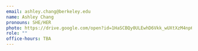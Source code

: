 ```yaml
---
email: ashley.chang@berkeley.edu
name: Ashley Chang
pronouns: SHE/HER
photo: https://drive.google.com/open?id=1HaSCBQy0ULEwhD6Vkk_wUXtXzM4np6eG
role: ""
office-hours: TBA
---
```

